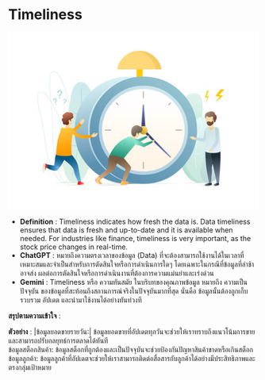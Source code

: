 # Timeliness
![](img/360_F_270199026_F2LPjwdoDWTbGiP52dDRWWFa5WBqkPlp.jpg)
  - **Definition**            : Timeliness indicates how fresh the data is. Data timeliness ensures that data is fresh and up-to-date and it is available when                                        needed. For industries like finance, timeliness is very important, as the stock price changes in real-time.
  - **ChatGPT**               : หมายถึงความตรงเวลาของข้อมูล (Data) ที่จะต้องสามารถใช้งานได้ในเวลาที่เหมาะสมและจำเป็นสำหรับการตัดสินใจหรือการดำเนินการใดๆ โดยเฉพาะในกรณีที่ข้อมูลที่ล่าช้าอาจส่ง 
                                ผลต่อการตัดสินใจหรือการดำเนินงานที่ต้องการความแม่นยำและเร่งด่วน
  - **Gemini**             : Timeliness หรือ ความทันสมัย ในบริบทของคุณภาพข้อมูล หมายถึง ความเป็นปัจจุบัน ของข้อมูลที่สะท้อนถึงสถานการณ์จริงในปัจจุบันมากที่สุด นั่นคือ ข้อมูลนั้นต้องถูกเก็บรวบรวม                                อัปเดต และนำมาใช้งานได้อย่างทันท่วงที

**สรุปตามความเข้าใจ**       : 

**ตัวอย่าง**                  : |ข้อมูลยอดขายรายวัน:| ข้อมูลยอดขายที่อัปเดตทุกวันจะช่วยให้เราทราบถึงแนวโน้มการขายและสามารถปรับกลยุทธ์การตลาดได้ทันที                               
                              ข้อมูลสต็อกสินค้า: ข้อมูลสต็อกที่ถูกต้องและเป็นปัจจุบันจะช่วยป้องกันปัญหาสินค้าขาดหรือเกินสต็อก                              
                              ข้อมูลลูกค้า: ข้อมูลลูกค้าที่อัปเดตจะช่วยให้เราสามารถติดต่อสื่อสารกับลูกค้าได้อย่างมีประสิทธิภาพและตรงกลุ่มเป้าหมาย
                                

